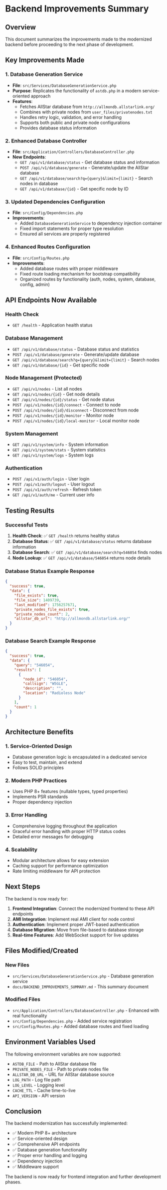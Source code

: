 # Backend Improvements Summary

## Overview
This document summarizes the improvements made to the modernized backend before proceeding to the next phase of development.

## Key Improvements Made

### 1. Database Generation Service
- **File**: `src/Services/DatabaseGenerationService.php`
- **Purpose**: Replicates the functionality of `astdb.php` in a modern service-oriented approach
- **Features**:
  - Fetches AllStar database from `http://allmondb.allstarlink.org/`
  - Combines with private nodes from `user_files/privatenodes.txt`
  - Handles retry logic, validation, and error handling
  - Supports both public and private node configurations
  - Provides database status information

### 2. Enhanced Database Controller
- **File**: `src/Application/Controllers/DatabaseController.php`
- **New Endpoints**:
  - `GET /api/v1/database/status` - Get database status and information
  - `POST /api/v1/database/generate` - Generate/update the AllStar database
  - `GET /api/v1/database/search?q={query}&limit={limit}` - Search nodes in database
  - `GET /api/v1/database/{id}` - Get specific node by ID

### 3. Updated Dependencies Configuration
- **File**: `src/Config/Dependencies.php`
- **Improvements**:
  - Added `DatabaseGenerationService` to dependency injection container
  - Fixed import statements for proper type resolution
  - Ensured all services are properly registered

### 4. Enhanced Routes Configuration
- **File**: `src/Config/Routes.php`
- **Improvements**:
  - Added database routes with proper middleware
  - Fixed route loading mechanism for bootstrap compatibility
  - Organized routes by functionality (auth, nodes, system, database, config, admin)

## API Endpoints Now Available

### Health Check
- `GET /health` - Application health status

### Database Management
- `GET /api/v1/database/status` - Database status and statistics
- `POST /api/v1/database/generate` - Generate/update database
- `GET /api/v1/database/search?q={query}&limit={limit}` - Search nodes
- `GET /api/v1/database/{id}` - Get specific node

### Node Management (Protected)
- `GET /api/v1/nodes` - List all nodes
- `GET /api/v1/nodes/{id}` - Get node details
- `GET /api/v1/nodes/{id}/status` - Get node status
- `POST /api/v1/nodes/{id}/connect` - Connect to node
- `POST /api/v1/nodes/{id}/disconnect` - Disconnect from node
- `POST /api/v1/nodes/{id}/monitor` - Monitor node
- `POST /api/v1/nodes/{id}/local-monitor` - Local monitor node

### System Management
- `GET /api/v1/system/info` - System information
- `GET /api/v1/system/stats` - System statistics
- `GET /api/v1/system/logs` - System logs

### Authentication
- `POST /api/v1/auth/login` - User login
- `POST /api/v1/auth/logout` - User logout
- `POST /api/v1/auth/refresh` - Refresh token
- `GET /api/v1/auth/me` - Current user info

## Testing Results

### Successful Tests
1. **Health Check**: ✅ `GET /health` returns healthy status
2. **Database Status**: ✅ `GET /api/v1/database/status` returns database information
3. **Database Search**: ✅ `GET /api/v1/database/search?q=546054` finds nodes
4. **Node Lookup**: ✅ `GET /api/v1/database/546054` returns node details

### Database Status Example Response
```json
{
  "success": true,
  "data": {
    "file_exists": true,
    "file_size": 1409739,
    "last_modified": 1756257671,
    "private_nodes_file_exists": true,
    "private_nodes_count": 2,
    "allstar_db_url": "http://allmondb.allstarlink.org/"
  }
}
```

### Database Search Example Response
```json
{
  "success": true,
  "data": {
    "query": "546054",
    "results": [
      {
        "node_id": "546054",
        "callsign": "W5GLE",
        "description": "",
        "location": "Radioless Node"
      }
    ],
    "count": 1
  }
}
```

## Architecture Benefits

### 1. Service-Oriented Design
- Database generation logic is encapsulated in a dedicated service
- Easy to test, maintain, and extend
- Follows SOLID principles

### 2. Modern PHP Practices
- Uses PHP 8+ features (nullable types, typed properties)
- Implements PSR standards
- Proper dependency injection

### 3. Error Handling
- Comprehensive logging throughout the application
- Graceful error handling with proper HTTP status codes
- Detailed error messages for debugging

### 4. Scalability
- Modular architecture allows for easy extension
- Caching support for performance optimization
- Rate limiting middleware for API protection

## Next Steps

The backend is now ready for:
1. **Frontend Integration**: Connect the modernized frontend to these API endpoints
2. **AMI Integration**: Implement real AMI client for node control
3. **Authentication**: Implement proper JWT-based authentication
4. **Database Migration**: Move from file-based to database storage
5. **Real-time Features**: Add WebSocket support for live updates

## Files Modified/Created

### New Files
- `src/Services/DatabaseGenerationService.php` - Database generation service
- `docs/BACKEND_IMPROVEMENTS_SUMMARY.md` - This summary document

### Modified Files
- `src/Application/Controllers/DatabaseController.php` - Enhanced with real functionality
- `src/Config/Dependencies.php` - Added service registration
- `src/Config/Routes.php` - Added database routes and fixed loading

## Environment Variables Used

The following environment variables are now supported:
- `ASTDB_FILE` - Path to AllStar database file
- `PRIVATE_NODES_FILE` - Path to private nodes file
- `ALLSTAR_DB_URL` - URL for AllStar database source
- `LOG_PATH` - Log file path
- `LOG_LEVEL` - Logging level
- `CACHE_TTL` - Cache time-to-live
- `API_VERSION` - API version

## Conclusion

The backend modernization has successfully implemented:
- ✅ Modern PHP 8+ architecture
- ✅ Service-oriented design
- ✅ Comprehensive API endpoints
- ✅ Database generation functionality
- ✅ Proper error handling and logging
- ✅ Dependency injection
- ✅ Middleware support

The backend is now ready for frontend integration and further development phases.


